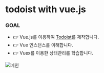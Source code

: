 # todoist with vue.js


### GOAL

- 👉 Vue.js를 이용하여 [Todoist](https://todoist.com/)를 제작합니다.
- 👉 Vue 인스턴스를 이해합니다.
- 👉 Vuex를 이용한 상태관리를 학습합니다.


![메인](https://github.com/gaenglovesdev/todoist-cover-with-vue.js/blob/master/src/assets/main.PNG)